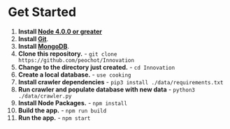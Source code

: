 # Get Started
1. **Install [Node 4.0.0 or greater](https://nodejs.org)**
2. **Install [Git](https://git-scm.com/downloads)**.
3. **Install [MongoDB](https://www.mongodb.com/download-center?jmp=nav)**.
4. **Clone this repository.** - `git clone https://github.com/peochot/Innovation`
5. **Change to the directory just created.** - `cd Innovation`
6. **Create a local database.** - `use cooking`
7. **Install crawler dependencies** - `pip3 install ./data/requirements.txt`
8. **Run crawler and populate database with new data** - `python3 ./data/crawler.py`
9. **Install Node Packages.** - `npm install`
10. **Build the app.** - `npm run build`
11. **Run the app.** - `npm start`
